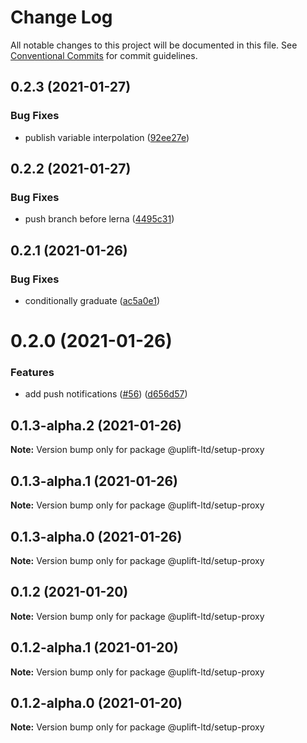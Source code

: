 # Change Log

All notable changes to this project will be documented in this file.
See [Conventional Commits](https://conventionalcommits.org) for commit guidelines.

## 0.2.3 (2021-01-27)


### Bug Fixes

* publish variable interpolation ([92ee27e](https://github.com/uplift-ltd/nexus/commit/92ee27e2b1a473d14e95120fd9835f90e2b4b0d0))





## 0.2.2 (2021-01-27)


### Bug Fixes

* push branch before lerna ([4495c31](https://github.com/uplift-ltd/nexus/commit/4495c311019edad65242fddfcbec3763a86f528c))





## 0.2.1 (2021-01-26)


### Bug Fixes

* conditionally graduate ([ac5a0e1](https://github.com/uplift-ltd/nexus/commit/ac5a0e1fc880399a0b498e7eac042f1572fee991))





# 0.2.0 (2021-01-26)


### Features

* add push notifications ([#56](https://github.com/uplift-ltd/nexus/issues/56)) ([d656d57](https://github.com/uplift-ltd/nexus/commit/d656d57fa545c77c9c28aab77e57ea43a2bacc60))





## 0.1.3-alpha.2 (2021-01-26)

**Note:** Version bump only for package @uplift-ltd/setup-proxy





## 0.1.3-alpha.1 (2021-01-26)

**Note:** Version bump only for package @uplift-ltd/setup-proxy





## 0.1.3-alpha.0 (2021-01-26)

**Note:** Version bump only for package @uplift-ltd/setup-proxy





## 0.1.2 (2021-01-20)

**Note:** Version bump only for package @uplift-ltd/setup-proxy





## 0.1.2-alpha.1 (2021-01-20)

**Note:** Version bump only for package @uplift-ltd/setup-proxy





## 0.1.2-alpha.0 (2021-01-20)

**Note:** Version bump only for package @uplift-ltd/setup-proxy
